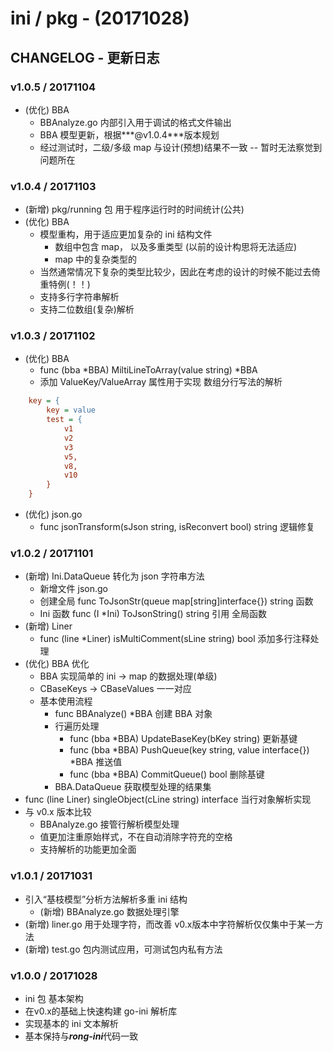 # ini / pkg - (20171028)


## CHANGELOG - 更新日志

### v1.0.5 / 20171104
- (优化) BBA
    - BBAnalyze.go 内部引入用于调试的格式文件输出
    - BBA 模型更新，根据***@v1.0.4***版本规划
    - 经过测试时，二级/多级 map 与设计(预想)结果不一致 -- 暂时无法察觉到问题所在

### v1.0.4 / 20171103
- (新增) pkg/running 包 用于程序运行时的时间统计(公共)
- (优化) BBA
    - 模型重构，用于适应更加复杂的 ini 结构文件
        - 数组中包含 map， 以及多重类型 (以前的设计构思将无法适应)
        - map 中的复杂类型的
    - 当然通常情况下复杂的类型比较少，因此在考虑的设计的时候不能过去倚重特例(！！)
    - 支持多行字符串解析
    - 支持二位数组(复杂)解析

### v1.0.3 / 20171102
- (优化) BBA 
    - func (bba *BBA) MiltiLineToArray(value string) *BBA
    - 添加 ValueKey/ValueArray 属性用于实现 数组分行写法的解析
```ini
    key = {
        key = value
        test = {
            v1
            v2
            v3
            v5,
            v8,
            v10
        }
    }
```    
- (优化) json.go
    - func jsonTransform(sJson string, isReconvert bool) string    逻辑修复

### v1.0.2 / 20171101
- (新增) Ini.DataQueue 转化为 json 字符串方法
    - 新增文件 json.go
    - 创建全局 func ToJsonStr(queue map[string]interface{}) string  函数
    - Ini 函数 func (I *Ini) ToJsonString() string 引用 全局函数
- (新增) Liner
    - func (line *Liner) isMultiComment(sLine string) bool 添加多行注释处理    
- (优化) BBA 优化
    - BBA 实现简单的 ini -> map 的数据处理(单级)
    - CBaseKeys -> CBaseValues  一一对应
    - 基本使用流程
        - func BBAnalyze() *BBA  创建 BBA 对象
        - 行遍历处理
            - func (bba *BBA) UpdateBaseKey(bKey string) 更新基键
            - func (bba *BBA) PushQueue(key string, value interface{}) *BBA 推送值
            - func (bba *BBA) CommitQueue() bool    删除基键
        - BBA.DataQueue 获取模型处理的结果集
- func (line Liner) singleObject(cLine string) interface 当行对象解析实现
- 与 v0.x 版本比较
    - BBAnalyze.go 接管行解析模型处理   
    - 值更加注重原始样式，不在自动消除字符充的空格
    - 支持解析的功能更加全面


### v1.0.1 / 20171031
- 引入“基枝模型”分析方法解析多重 ini 结构
    - (新增) BBAnalyze.go  数据处理引擎
- (新增) liner.go 用于处理字符，而改善 v0.x版本中字符解析仅仅集中于某一方法
- (新增) test.go 包内测试应用，可测试包内私有方法

### v1.0.0 / 20171028
- ini 包 基本架构
- 在v0.x的基础上快速构建 go-ini 解析库
- 实现基本的 ini 文本解析
- 基本保持与***rong-ini***代码一致